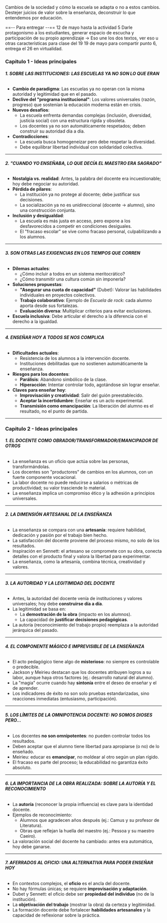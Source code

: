 Cambios de la sociedad y cómo la escuela se adapta o no a estos cambios.
Destejer juicios de valor sobre la enseñanza, deconstruir lo que entendemos por educación.

==-- Para entregar --==
12 de mayo hasta la actividad 5
Darle protagonismo a los estudiantes, generar espacio de escucha y participación de su propio aprendizaje -> Eso une los dos textos, ver eso u otras características para clase del 19
19 de mayo para compartir punto 6, entrega el 26 en virtualidad.
### Capitulo 1 - Ideas principales

###### **1. SOBRE LAS INSTITUCIONES: LAS ESCUELAS YA NO SON LO QUE ERAN**

- **Cambio de paradigma**: Las escuelas ya no operan con la misma autoridad y legitimidad que en el pasado.
- **Declive del "programa institucional"**: Los valores universales (razón, progreso) que sostenían la educación moderna están en crisis.
- **Nuevos desafíos**:
    - La escuela enfrenta demandas complejas (inclusión, diversidad, justicia social) con una estructura rígida y obsoleta.
    - Los docentes ya no son automáticamente respetados; deben construir su autoridad día a día.
- **Contradicciones**:
    - La escuela busca homogeneizar pero debe respetar la diversidad.
    - Debe equilibrar libertad individual con solidaridad colectiva.
---
###### **2. "CUANDO YO ENSEÑABA, LO QUE DECÍA EL MAESTRO ERA SAGRADO"**

- **Nostalgia vs. realidad**: Antes, la palabra del docente era incuestionable; hoy debe negociar su autoridad.
- **Pérdida de pilares**:
    - La institución ya no protege al docente; debe justificar sus decisiones.
    - La socialización ya no es unidireccional (docente → alumno), sino una construcción conjunta.
- **Inclusión y desigualdad**:
    - La escuela es más justa en acceso, pero expone a los desfavorecidos a competir en condiciones desiguales.
    - El "fracaso escolar" se vive como fracaso personal, culpabilizando a los alumnos.
---
###### **3. SON OTRAS LAS EXIGENCIAS EN LOS TIEMPOS QUE CORREN**

- **Dilemas actuales**:
    - ¿Cómo incluir a todos en un sistema meritocrático?
    - ¿Cómo transmitir una cultura común sin imponerla?
- **Soluciones propuestas**:
    - **"Asegurar una cuota de capacidad"** (Dubet): Valorar las habilidades individuales en proyectos colectivos.
    - **Trabajo colaborativo**: Ejemplo de _Escuela de rock_: cada alumno aporta desde sus fortalezas.
    - **Evaluación diversa**: Multiplicar criterios para evitar exclusiones.
- **Escuela inclusiva**: Debe articular el derecho a la diferencia con el derecho a la igualdad.
---
###### **4. ENSEÑAR HOY A TODOS SE NOS COMPLICA**

- **Dificultades actuales**:
    - Resistencia de los alumnos a la intervención docente.
    - Instituciones debilitadas que no sostienen automáticamente la enseñanza.
- **Riesgos para los docentes**:
    - **Parálisis**: Abandono simbólico de la clase.
    - **Hiperacción**: Intentar controlar todo, agotándose sin lograr enseñar.
- **Claves para enseñar hoy**:
    - **Improvisación y creatividad**: Salir del guión preestablecido.
    - **Aceptar la incertidumbre**: Enseñar es un acto experimental.
    - **Transmisión como emancipación**: La liberación del alumno es el resultado, no el punto de partida.
---
### Capitulo 2 - Ideas principales

###### **1. EL DOCENTE COMO OBRADOR/TRANSFORMADOR/EMANCIPADOR DE OTROS**

- La enseñanza es un oficio que actúa sobre las personas, transformándolas.
- Los docentes son "productores" de cambios en los alumnos, con un fuerte componente vocacional.
- La labor docente no puede reducirse a salarios o métricas de productividad; su valor trasciende lo material.
- La enseñanza implica un compromiso ético y la adhesión a principios universales.
---
###### **2. LA DIMENSIÓN ARTESANAL DE LA ENSEÑANZA**

- La enseñanza se compara con una **artesanía**: requiere habilidad, dedicación y pasión por el trabajo bien hecho.
- La satisfacción del docente proviene del proceso mismo, no solo de los resultados.
- Inspiración en Sennett: el artesano se compromete con su obra, conecta detalles con el producto final y valora la libertad para experimentar.
- La enseñanza, como la artesanía, combina técnica, creatividad y valores.
---
###### **3. LA AUTORIDAD Y LA LEGITIMIDAD DEL DOCENTE**

- Antes, la autoridad del docente venía de instituciones y valores universales; hoy debe **construirse día a día**.
- La legitimidad se basa en:
    - La **demostración de la obra** (impacto en los alumnos).
    - La capacidad de **justificar decisiones pedagógicas**.
- La autoría (reconocimiento del trabajo propio) reemplaza a la autoridad jerárquica del pasado.
---
###### **4. EL COMPONENTE MÁGICO E IMPREVISIBLE DE LA ENSEÑANZA**

- El acto pedagógico tiene algo de **misterioso**: no siempre es controlable o predecible.
- Jackson y Meirieu destacan que los docentes atribuyen logros a su labor, aunque haya otros factores (ej.: desarrollo natural del alumno).
- La "magia" ocurre cuando hay **sintonía** entre el deseo de enseñar y el de aprender.
- Los indicadores de éxito no son solo pruebas estandarizadas, sino reacciones inmediatas (entusiasmo, participación).
---
###### **5. LOS LÍMITES DE LA OMNIPOTENCIA DOCENTE: NO SOMOS DIOSES PERO...**

- Los docentes **no son omnipotentes**: no pueden controlar todos los resultados.
- Deben aceptar que el alumno tiene libertad para apropiarse (o no) de lo enseñado.
- Meirieu: educar es **emancipar**, no moldear al otro según un plan rígido.
- El fracaso es parte del proceso; la educabilidad no garantiza éxito absoluto.
---
###### **6. LA IMPORTANCIA DE LA OBRA REALIZADA: SOBRE LA AUTORÍA Y EL RECONOCIMIENTO**

- La **autoría** (reconocer la propia influencia) es clave para la identidad docente.
- Ejemplos de reconocimiento:
    - Alumnos que agradecen años después (ej.: Camus y su profesor de Literatura).
    - Obras que reflejan la huella del maestro (ej.: Pessoa y su maestro Caeiro).
- La valoración social del docente ha cambiado: antes era automática, hoy debe ganarse.
---
###### **7. AFERRADOS AL OFICIO: UNA ALTERNATIVA PARA PODER ENSEÑAR HOY**

- En contextos complejos, el **oficio** es el ancla del docente.
- No hay fórmulas únicas; se requiere **improvisación y adaptación**.
- Dubet y Sennett: el oficio debe ser **propiedad del individuo** (no de la institución).
- La **objetivación del trabajo** (mostrar la obra) da certeza y legitimidad.
- La formación docente debe fortalecer **habilidades artesanales** y la capacidad de reflexionar sobre la práctica.
